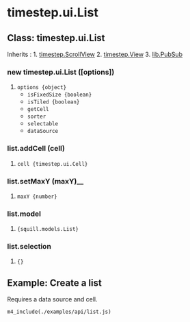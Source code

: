 # timestep.ui.List

## Class: timestep.ui.List

Inherits
:    1. [timestep.ScrollView](./timestep-scrollview.html)
     2. [timestep.View](./timestep-view.html)
     3. [lib.PubSub](./lib-pubsub.html)

### new timestep.ui.List ([options])
1. `options {object}`
	* `isFixedSize {boolean}`
	* `isTiled {boolean}`
	* `getCell`
	* `sorter`
	* `selectable`
	* `dataSource`

### list.addCell (cell)
1. `cell {timestep.ui.Cell}`

### list.setMaxY (maxY)__
1. `maxY {number}`

### list.model
1. `{squill.models.List}`

### list.selection
1. `{}`


## Example: Create a list

Requires a data source and cell.

~~~
m4_include(./examples/api/list.js)
~~~

